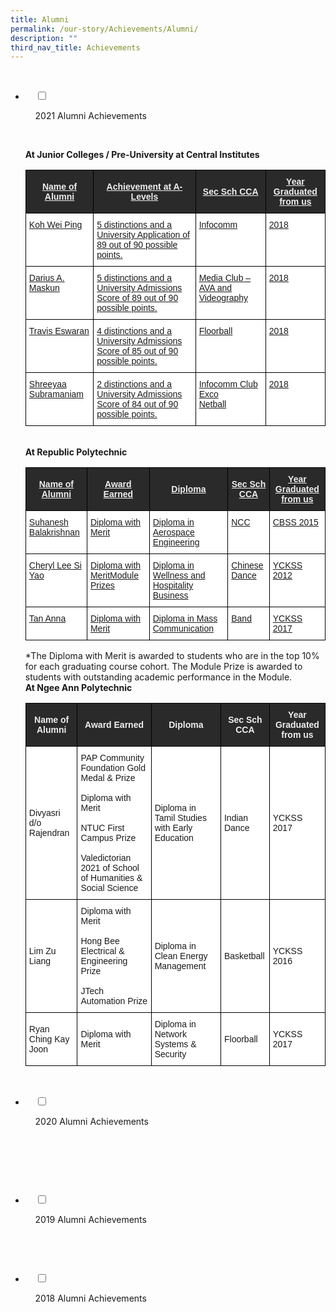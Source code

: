 ```yaml
---
title: Alumni
permalink: /our-story/Achievements/Alumni/
description: ""
third_nav_title: Achievements
---
```

<ul class="jekyllcodex_accordion">

  <li>

    <input type="checkbox" id="accordion1">

    <label for="accordion1">2021 Alumni Achievements</label>

    <div>

<p> <b>At Junior Colleges / Pre-University at Central Institutes</b>
			<style type="text/css">
.tg  {border-collapse:collapse;border-spacing:0;}
.tg td{border-color:black;border-style:solid;border-width:1px;font-family:Arial, sans-serif;font-size:14px;
  overflow:hidden;padding:10px 5px;word-break:normal;}
.tg th{border-color:black;border-style:solid;border-width:1px;font-family:Arial, sans-serif;font-size:14px;
  font-weight:normal;overflow:hidden;padding:10px 5px;word-break:normal;}
.tg .tg-yst8{background-color:#FFF;text-align:left;text-decoration:underline;vertical-align:top}
.tg .tg-wohb{background-color:#2A2A2A;color:#EEE;font-weight:bold;text-align:center;text-decoration:underline;vertical-align:middle}
</style>
<table class="tg">
<thead>
  <tr>
    <th class="tg-wohb"><span style="color:#EEE;background-color:#2A2A2A">Name of Alumni</span></th>
    <th class="tg-wohb"><span style="color:#EEE;background-color:#2A2A2A">Achievement at A-Levels</span></th>
    <th class="tg-wohb"><span style="color:#EEE;background-color:#2A2A2A">Sec Sch CCA</span></th>
    <th class="tg-wohb"><span style="color:#EEE;background-color:#2A2A2A">Year Graduated from us</span></th>
  </tr>
</thead>
<tbody>
  <tr>
    <td class="tg-yst8">Koh Wei Ping</td>
    <td class="tg-yst8"><span style="font-weight:normal">5 distinctions and a University Application of  89 out of 90 possible points.</span></td>
    <td class="tg-yst8"><span style="font-weight:normal"> Infocomm</span></td>
    <td class="tg-yst8"><span style="font-weight:normal"> 2018</span></td>
  </tr>
  <tr>
    <td class="tg-yst8"><span style="font-weight:normal">Darius A. Maskun </span></td>
    <td class="tg-yst8"><span style="font-weight:normal">5 distinctions and a University Admissions Score of 89 out of 90 possible points. </span></td>
    <td class="tg-yst8"><span style="font-weight:normal">Media Club – AVA and Videography </span></td>
    <td class="tg-yst8"><span style="font-weight:normal"> 2018</span></td>
  </tr>
  <tr>
    <td class="tg-yst8"><span style="font-weight:normal">Travis Eswaran </span></td>
    <td class="tg-yst8"><span style="font-weight:normal">4 distinctions and a University Admissions Score of 85 out of 90 possible points. </span></td>
    <td class="tg-yst8"><span style="font-weight:normal">Floorball</span></td>
    <td class="tg-yst8"><span style="font-weight:normal"> 2018</span></td>
  </tr>
  <tr>
    <td class="tg-yst8"><span style="font-weight:normal">Shreeyaa Subramaniam </span></td>
    <td class="tg-yst8"><span style="font-weight:normal">2 distinctions and a University Admissions Score of 84 out of 90 possible points.</span></td>
    <td class="tg-yst8"><span style="font-weight:normal">Infocomm Club Exco</span><br><span style="font-weight:normal">Netball</span></td>
    <td class="tg-yst8"><span style="font-weight:normal"> 2018</span></td>
  </tr>
</tbody>
</table><br>
			<b>At Republic Polytechnic</b>
			<style type="text/css">
.tg  {border-collapse:collapse;border-spacing:0;}
.tg td{border-color:black;border-style:solid;border-width:1px;font-family:Arial, sans-serif;font-size:14px;
  overflow:hidden;padding:10px 5px;word-break:normal;}
.tg th{border-color:black;border-style:solid;border-width:1px;font-family:Arial, sans-serif;font-size:14px;
  font-weight:normal;overflow:hidden;padding:10px 5px;word-break:normal;}
.tg .tg-yst8{background-color:#FFF;text-align:left;text-decoration:underline;vertical-align:top}
.tg .tg-wohb{background-color:#2A2A2A;color:#EEE;font-weight:bold;text-align:center;text-decoration:underline;vertical-align:middle}
</style>
<table class="tg">
<thead>
  <tr>
    <th class="tg-wohb"><span style="color:#EEE;background-color:#2A2A2A">Name of Alumni</span></th>
    <th class="tg-wohb"><span style="color:#EEE;background-color:#2A2A2A">Award Earned</span></th>
    <th class="tg-wohb"><span style="color:#EEE;background-color:#2A2A2A">Diploma</span></th>
    <th class="tg-wohb"><span style="color:#EEE;background-color:#2A2A2A">Sec Sch CCA</span></th>
    <th class="tg-wohb"><span style="color:#EEE;background-color:#2A2A2A">Year Graduated from us</span></th>
  </tr>
</thead>
<tbody>
  <tr>
    <td class="tg-yst8"><span style="font-weight:normal">Suhanesh Balakrishnan</span></td>
    <td class="tg-yst8"><span style="font-weight:normal">Diploma with Merit</span></td>
    <td class="tg-yst8"><span style="font-weight:normal">Diploma in Aerospace Engineering</span></td>
    <td class="tg-yst8"><span style="font-weight:normal">NCC</span></td>
    <td class="tg-yst8"><span style="font-weight:normal">CBSS 2015</span></td>
  </tr>
  <tr>
    <td class="tg-yst8"><span style="font-weight:normal">Cheryl Lee Si Yao</span></td>
    <td class="tg-yst8"><span style="font-weight:normal">Diploma with Merit</span>Module Prizes</td>
    <td class="tg-yst8"><span style="font-weight:normal">Diploma in Wellness and Hospitality Business</span></td>
    <td class="tg-yst8"><span style="font-weight:normal">Chinese Dance</span></td>
    <td class="tg-yst8"><span style="font-weight:normal">YCKSS 2012</span></td>
  </tr>
  <tr>
    <td class="tg-yst8"><span style="font-weight:normal">Tan Anna </span></td>
    <td class="tg-yst8"><span style="font-weight:normal">Diploma with Merit </span></td>
    <td class="tg-yst8"><span style="font-weight:normal">Diploma in Mass Communication </span></td>
    <td class="tg-yst8"><span style="font-weight:normal">Band </span></td>
    <td class="tg-yst8"><span style="font-weight:normal">YCKSS 2017 </span></td>
  </tr>
</tbody>
</table>
	*The Diploma with Merit is awarded to students who are in the top 10% for each graduating course cohort.  
The Module Prize is awarded to students with outstanding academic performance in the Module.<br>
			<b>At Ngee Ann Polytechnic</b><style type="text/css">
.tg  {border-collapse:collapse;border-spacing:0;}
.tg td{border-color:black;border-style:solid;border-width:1px;font-family:Arial, sans-serif;font-size:14px;
  overflow:hidden;padding:10px 5px;word-break:normal;}
.tg th{border-color:black;border-style:solid;border-width:1px;font-family:Arial, sans-serif;font-size:14px;
  font-weight:normal;overflow:hidden;padding:10px 5px;word-break:normal;}
.tg .tg-2705{background-color:#2A2A2A;color:#EEE;font-weight:bold;text-align:center;vertical-align:middle}
.tg .tg-zr06{background-color:#FFF;text-align:left;vertical-align:middle}
.tg .tg-ktyi{background-color:#FFF;text-align:left;vertical-align:top}
</style>
<table class="tg">
<thead>
  <tr>
    <th class="tg-2705"><span style="color:#EEE;background-color:#2A2A2A">Name of Alumni</span></th>
    <th class="tg-2705"><span style="color:#EEE;background-color:#2A2A2A">Award Earned</span></th>
    <th class="tg-2705"><span style="color:#EEE;background-color:#2A2A2A">Diploma</span></th>
    <th class="tg-2705"><span style="color:#EEE;background-color:#2A2A2A">Sec Sch CCA</span></th>
    <th class="tg-2705"><span style="color:#EEE;background-color:#2A2A2A">Year Graduated from us</span></th>
  </tr>
</thead>
<tbody>
  <tr>
    <td class="tg-zr06">Divyasri d/o Rajendran</td>
    <td class="tg-ktyi">PAP Community Foundation Gold Medal &amp; Prize<br><br>Diploma with Merit<br><br>NTUC First Campus Prize<br><br>Valedictorian 2021 of School of Humanities &amp; Social Science</td>
    <td class="tg-zr06">Diploma in Tamil Studies with Early Education</td>
    <td class="tg-zr06">Indian Dance</td>
    <td class="tg-zr06">YCKSS 2017</td>
  </tr>
  <tr>
    <td class="tg-zr06">Lim Zu Liang</td>
    <td class="tg-ktyi">Diploma with Merit<br><br>Hong Bee Electrical &amp; Engineering Prize<br><br>JTech Automation Prize</td>
    <td class="tg-zr06">Diploma in Clean Energy Management</td>
    <td class="tg-zr06">Basketball</td>
    <td class="tg-zr06">YCKSS 2016</td>
  </tr>
  <tr>
    <td class="tg-zr06">Ryan Ching Kay Joon </td>
    <td class="tg-zr06"> Diploma with Merit</td>
    <td class="tg-zr06">Diploma in Network Systems &amp; Security</td>
    <td class="tg-zr06"> Floorball</td>
    <td class="tg-zr06"> YCKSS 2017</td>
  </tr>
</tbody>
</table>
			</p>

    </div>

</li>
	<li>

    <input type="checkbox" id="accordion2">

    <label for="accordion2">2020 Alumni Achievements</label>

    <div>

      <p> </p>

    </div>

</li>
	
<li>

    <input type="checkbox" id="accordion3">

    <label for="accordion3">2019 Alumni Achievements</label>

    <div>

<p> </p>

    </div>

</li>
	
<li>

    <input type="checkbox" id="accordion4">

    <label for="accordion4">2018 Alumni Achievements</label>

    <div>

<p> </p>

  </div>

</li>
	
	

	
</ul>